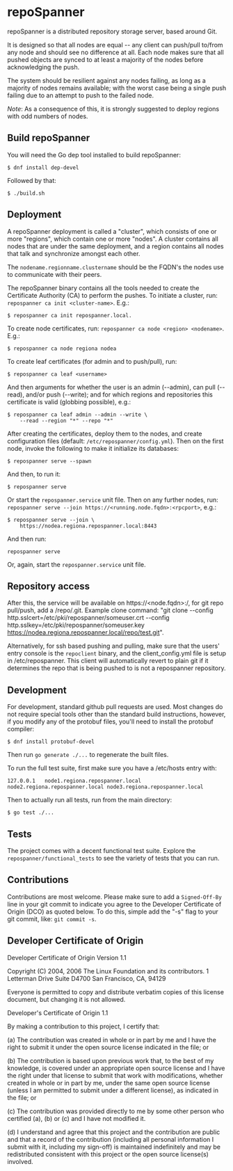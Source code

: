 repoSpanner
===========

repoSpanner is a distributed repository storage server, based around Git.

It is designed so that all nodes are equal -- any client can push/pull
to/from any node and should see no difference at all.  Each node makes
sure that all pushed objects are synced to at least a majority of the
nodes before acknowledging the push.

The system should be resilient against any nodes failing, as long as a
majority of nodes remains available; with the worst case being a single
push failing due to an attempt to push to the failed node.

*Note*: As a consequence of this, it is strongly suggested to deploy
regions with odd numbers of nodes.


Build repoSpanner
-----------------

You will need the Go dep tool installed to build repoSpanner:

    $ dnf install dep-devel

Followed by that:

    $ ./build.sh


Deployment
----------

A repoSpanner deployment is called a "cluster", which consists of one or
more "regions", which contain one or more "nodes".  A cluster contains
all nodes that are under the same deployment, and a region contains all
nodes that talk and synchronize amongst each other.

The `nodename.regionname.clustername` should be the FQDN's the nodes use
to communicate with their peers.

The repoSpanner binary contains all the tools needed to create the
Certificate Authority (CA) to perform the pushes.  To initiate a
cluster, run: `repospanner ca init <cluster-name>`.  E.g.:

    $ repospanner ca init repospanner.local.

To create node certificates, run: `repospanner ca node <region>
<nodename>`.  E.g.:

    $ repospanner ca node regiona nodea

To create leaf certificates (for admin and to push/pull), run:

    $ repospanner ca leaf <username>

And then arguments for whether the user is an admin (--admin), can pull
(--read), and/or push (--write); and for which regions and repositories
this certificate is valid (globbing possible), e.g.:

    $ repospanner ca leaf admin --admin --write \
        --read --region "*" --repo "*"

After creating the certificates, deploy them to the nodes, and create
configuration files (default: `/etc/repospanner/config.yml`).  Then on
the first node, invoke the following to make it initialize its databases:

    $ repospanner serve --spawn

And then, to run it:

    $ repospanner serve

Or start the `repospanner.service` unit file.  Then on any further nodes,
run: `repospanner serve --join https://<running.node.fqdn>:<rpcport>`, e.g.:

    $ repospanner serve --join \
        https://nodea.regiona.repospanner.local:8443

And then run:

    repospanner serve

Or, again, start the `repospanner.service` unit file.


Repository access
-----------------

After this, the service will be available on
https://<node.fqdn>:<httpsport>/, for git repo pull/push, add a
/repo/<repo-name>.git.  Example clone command: "git clone --config
http.sslcert=/etc/pki/repospanner/someuser.crt --config
http.sslkey=/etc/pki/repospanner/someuser.key
https://nodea.regiona.repospanner.local/repo/test.git".

Alternatively, for ssh based pushing and pulling, make sure that the users'
entry console is the `repoclient` binary, and the client_config.yml file is setup
in /etc/repospanner.
This client will automatically revert to plain git if it determines the repo
that is being pushed to is not a repospanner repository.


Development
-----------

For development, standard github pull requests are used.
Most changes do not require special tools other than the standard build
instructions, however, if you modify any of the protobuf files, you'll need to
install the protobuf compiler:

    $ dnf install protobuf-devel

Then run `go generate ./...` to regenerate the built files.

To run the full test suite, first make sure you have a /etc/hosts entry with:

    127.0.0.1	node1.regiona.repospanner.local node2.regiona.repospanner.local node3.regiona.repospanner.local

Then to actually run all tests, run from the main directory:

    $ go test ./...


Tests
-----

The project comes with a decent functional test suite.  Explore the
`repospanner/functional_tests` to see the variety of tests that you can
run.



Contributions
-------------

Contributions are most welcome.
Please make sure to add a `Signed-Off-By` line in your git commit to indicate
you agree to the Developer Certificate of Origin (DCO) as quoted below.
To do this, simple add the "-s" flag to your git commit, like: `git commit -s`.


Developer Certificate of Origin
--------------------------------

Developer Certificate of Origin
Version 1.1

Copyright (C) 2004, 2006 The Linux Foundation and its contributors.
1 Letterman Drive
Suite D4700
San Francisco, CA, 94129

Everyone is permitted to copy and distribute verbatim copies of this
license document, but changing it is not allowed.


Developer's Certificate of Origin 1.1

By making a contribution to this project, I certify that:

(a) The contribution was created in whole or in part by me and I
    have the right to submit it under the open source license
    indicated in the file; or

(b) The contribution is based upon previous work that, to the best
    of my knowledge, is covered under an appropriate open source
    license and I have the right under that license to submit that
    work with modifications, whether created in whole or in part
    by me, under the same open source license (unless I am
    permitted to submit under a different license), as indicated
    in the file; or

(c) The contribution was provided directly to me by some other
    person who certified (a), (b) or (c) and I have not modified
    it.

(d) I understand and agree that this project and the contribution
    are public and that a record of the contribution (including all
    personal information I submit with it, including my sign-off) is
    maintained indefinitely and may be redistributed consistent with
    this project or the open source license(s) involved.
